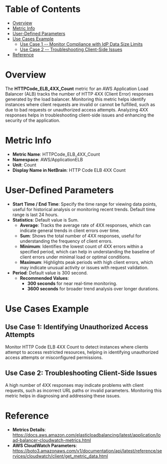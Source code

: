 # Table of Contents
- [Overview](#overview)
- [Metric Info](#metric-info)
- [User-Defined Parameters](#user-defined-parameters)
- [Use Cases Example](#example)
    - [Use Case 1 -- Monitor Compliance with IdP Data Size Limits](#example-1) 
    - [Use Case 2 -- Troubleshooting Client-Side Issues](#example-2)
- [Reference](#reference)

# Overview <a name="overview"></a>
The <b>HTTPCode_ELB_4XX_Count</b> metric for an AWS Application Load Balancer (ALB) tracks the number of HTTP 4XX (Client Error) responses generated by the load balancer. Monitoring this metric helps identify instances where client requests are invalid or cannot be fulfilled, such as due to bad requests or unauthorized access attempts. Analyzing 4XX responses helps in troubleshooting client-side issues and enhancing the security of the application.

# Metric Info <a name="metric-info"></a>
* <b>Metric Name</b>: HTTPCode_ELB_4XX_Count   
* <b>Namespace</b>: AWS/ApplicationELB
* <b>Unit</b>: Count
* <b>Display Name in NetBrain</b>: HTTP Code ELB 4XX Count

# User-Defined Parameters <a name="user-defined-parameters"></a>
* <b>Start Time / End Time</b>: Specify the time range for viewing data points, useful for historical analysis or monitoring recent trends. Default time range is last 24 hours.
* <b>Statistics</b>: Default value is Sum.
  * <b>Average</b>: Tracks the average rate of 4XX responses, which can indicate general trends in client errors over time.
  * <b>Sum</b>: Shows the total number of 4XX responses, useful for understanding the frequency of client errors.
  * <b>Minimum</b>: Identifies the lowest count of 4XX errors within a specified period, which can help in understanding the baseline of client errors under minimal load or optimal conditions.
  * <b>Maximum</b>: Highlights peak periods with high client errors, which may indicate unusual activity or issues with request validation.
* <b>Period</b>: Default value is 300 second.
  * <b>Recommended Values</b>:
    * <b>300 seconds</b> for near real-time monitoring.
    * <b>3600 seconds</b> for broader trend analysis over longer durations.

# Use Cases Example <a name="example"></a>
## Use Case 1: Identifying Unauthorized Access Attempts <a name="example-1"></a>
Monitor HTTP Code ELB 4XX Count to detect instances where clients attempt to access restricted resources, helping in identifying unauthorized access attempts or misconfigured permissions.



## Use Case 2: Troubleshooting Client-Side Issues <a name="example-2"></a>
A high number of 4XX responses may indicate problems with client requests, such as incorrect URL paths or invalid parameters. Monitoring this metric helps in diagnosing and addressing these issues.




# Reference <a name="reference"></a>
* <b>Metrics Details</b>: https://docs.aws.amazon.com/elasticloadbalancing/latest/application/load-balancer-cloudwatch-metrics.html
* <b>AWS CloudWatch Parameters</b>: https://boto3.amazonaws.com/v1/documentation/api/latest/reference/services/cloudwatch/client/get_metric_data.html